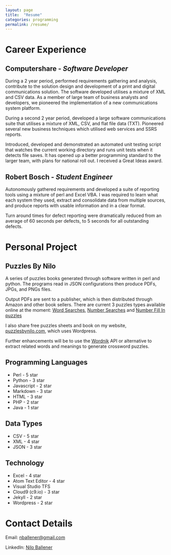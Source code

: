 ```yaml
---
layout: page
title:  "Resume"
categories: programming
permalink: /resume/
---
```

# Career Experience

## Computershare - *Software Developer*

During a 2 year period, performed requirements gathering and analysis, contribute to the solution design and development of a print and digital communications solution. The software developed utilises a mixture of XML and CSV data. As a member of large team of business analysts and developers, we pioneered the implementation of a new communications system platform.

During a second 2 year period, developed a large software communications suite that utilises a mixture of XML, CSV, and flat file data (TXT). Pioneered several new business techniques which utilised web services and SSRS reports.

Introduced, developed and demonstrated an automated unit testing script that watches the current working directory and runs unit tests when it detects file saves. It has opened up a better programming standard to the larger team, with plans for national roll out. I received a Great Ideas award.

## Robert Bosch - *Student Engineer*

Autonomously gathered requirements and developed a suite of reporting tools using a mixture of perl and Excel VBA. I was required to learn what each system they used, extract and consolidate data from multiple sources, and produce reports with usable information and in a clear format.

Turn around times for defect reporting were dramatically reduced from an average of 60 seconds per defects, to 5 seconds for all outstanding defects.

# Personal Project

## Puzzles By Nilo

A series of puzzles books generated through software written in perl and python. The programs read in JSON configurations then produce PDFs, JPGs, and PNGs files.

Output PDFs are sent to a publisher, which is then distributed through Amazon and other book sellers. There are current 3 puzzles types available online at the moment: [Word Searches][1], [Number Searches][2] and [Number Fill In puzzles][3]

I also share free puzzles sheets and book on my website, [puzzlesbynilo.com][4], which uses Wordpress.

Further enhancements will be to use the [Wordnik][5] API or alternative to extract related words and meanings to generate crossword puzzles.

## Programming Languages
* Perl - 5 star
* Python - 3 star
* Javascript - 2 star
* Markdown - 3 star
* HTML - 3 star
* PHP - 2 star
* Java - 1 star

## Data Types
* CSV - 5 star
* XML - 4 star
* JSON - 3 star

## Technology
* Excel - 4 star
* Atom Text Editor - 4 star
* Visual Studio TFS
* Cloud9 (c9.io) - 3 star
* Jekyll - 2 star
* Wordpress - 2 star

# Contact Details
Email: [nballener@gmail.com][6]

LinkedIn: [Nilo Ballener][7]


[1]: https://puzzlesbynilo.com/product-category/word-search/ "Puzzles By Nilo - Word Searches"
[2]: https://puzzlesbynilo.com/product-category/number-search/ "Puzzles By Nilo - Number Searches"
[3]: https://puzzlesbynilo.com/product-category/number-fill-in/ "Puzzles By Nilo - Number Fill In"
[4]: https://puzzlesbynilo.com "Puzzles By Nilo"
[5]: http://developer.wordnik.com/ "developer.wordnik.com"
[6]: mailto:nballener@gmail.com
[7]: https://www.linkedin.com/in/nilo-ballener-b5455854/ "LinkedIn - Nilo Ballener"
